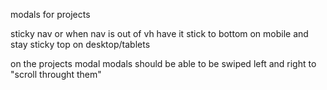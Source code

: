 modals for projects

sticky  nav or when nav is out of vh have it stick to bottom on mobile and stay sticky top on desktop/tablets


on the projects modal modals should be able to be swiped left and right to "scroll throught them"


